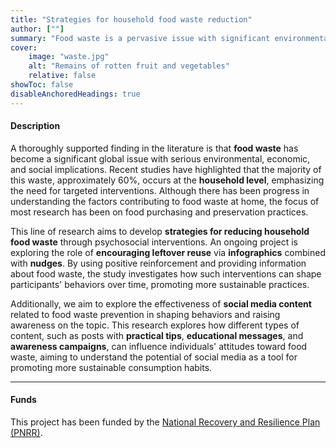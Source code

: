 ```yaml
---
title: "Strategies for household food waste reduction" 
author: [""]
summary: "Food waste is a pervasive issue with significant environmental, economic, and social consequences. This project explores some behavioral interventions aimed at reducing food waste at the household level, focusing on how small changes in daily habits and decisions can lead to substantial reductions in waste."
cover:
    image: "waste.jpg"
    alt: "Remains of rotten fruit and vegetables"
    relative: false
showToc: false
disableAnchoredHeadings: true
---
```


#### Description

A thoroughly supported finding in the literature is that **food waste** has become a significant global issue with serious environmental, economic, and social implications. Recent studies have highlighted that the majority of this waste, approximately 60%, occurs at the **household level**, emphasizing the need for targeted interventions. Although there has been progress in understanding the factors contributing to food waste at home, the focus of most research has been on food purchasing and preservation practices.

This line of research aims to develop **strategies for reducing household food waste** through psychosocial interventions. An ongoing project is exploring the role of **encouraging leftover reuse** via **infographics** combined with **nudges**. By using positive reinforcement and providing information about food waste, the study investigates how such interventions can shape participants' behaviors over time, promoting more sustainable practices.

Additionally, we aim to explore the effectiveness of **social media content** related to food waste prevention in shaping behaviors and raising awareness on the topic. This research explores how different types of content, such as posts with **practical tips**, **educational messages**, and **awareness campaigns**, can influence individuals' attitudes toward food waste, aiming to understand the potential of social media as a tool for promoting more sustainable consumption habits.

------------------------------------------------------------------------

#### Funds

This project has been funded by the [National Recovery and Resilience Plan (PNRR)](https://www.italiadomani.gov.it/content/sogei-ng/it/en/home.html).
